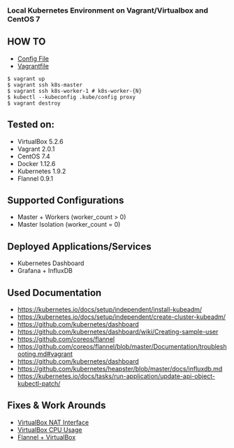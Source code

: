 ### Local Kubernetes Environment on Vagrant/Virtualbox and CentOS 7

## HOW TO
- [Config File](config.rb)
- [Vagrantfile](Vagrantfile)

```
$ vagrant up
$ vagrant ssh k8s-master
$ vagrant ssh k8s-worker-1 # k8s-worker-{N}
$ kubectl --kubeconfig .kube/config proxy
$ vagrant destroy
```

## Tested on:
- VirtualBox 5.2.6
- Vagrant 2.0.1
- CentOS 7.4
- Docker 1.12.6
- Kubernetes 1.9.2
- Flannel 0.9.1

## Supported Configurations
- Master + Workers (worker_count > 0)
- Master Isolation (worker_count = 0)

## Deployed Applications/Services
- Kubernetes Dashboard
- Grafana + InfluxDB

## Used Documentation
- https://kubernetes.io/docs/setup/independent/install-kubeadm/
- https://kubernetes.io/docs/setup/independent/create-cluster-kubeadm/
- https://github.com/kubernetes/dashboard
- https://github.com/kubernetes/dashboard/wiki/Creating-sample-user
- https://github.com/coreos/flannel
- https://github.com/coreos/flannel/blob/master/Documentation/troubleshooting.md#vagrant
- https://github.com/kubernetes/dashboard
- https://github.com/kubernetes/heapster/blob/master/docs/influxdb.md
- https://kubernetes.io/docs/tasks/run-application/update-api-object-kubectl-patch/

## Fixes & Work Arounds
- [VirtualBox NAT Interface](Vagrantfile#L21)
- [VirtualBox CPU Usage](Vagrantfile#L22)
- [Flannel + VirtualBox](configs/kube-flannel.yaml#L111)